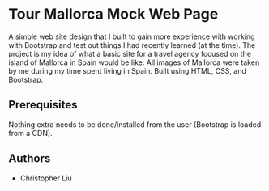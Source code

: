 # Tour Mallorca Mock Web Page

A simple web site design that I built to gain more experience with working with Bootstrap and test out things I had recently learned (at the time). The project is my idea of what a basic site for a travel agency focused on the island of Mallorca in Spain would be like. All images of Mallorca were taken by me during my time spent living in Spain. Built using HTML, CSS, and Bootstrap.

## Prerequisites
Nothing extra needs to be done/installed from the user (Bootstrap is loaded from a CDN).

## Authors
* Christopher Liu
